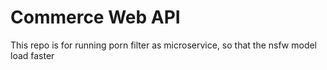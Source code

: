# Commerce Web API

This repo is for running porn filter as microservice, so that the nsfw model load faster
